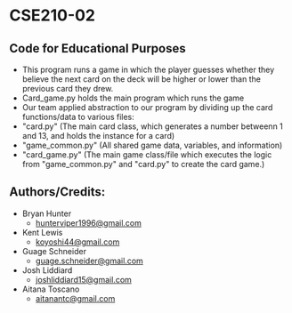 # CSE210-02

## Code for Educational Purposes
- This program runs a game in which the player guesses whether they believe the next card on the deck will be higher or lower than the previous card they drew.
- Card_game.py holds the main program which runs the game
- Our team applied abstraction to our program by dividing up the card functions/data to various files:
- "card.py" (The main card class, which generates a number betweenn 1 and 13, and holds the instance for a card)
- "game_common.py" (All shared game data, variables, and information) 
- "card_game.py" (The main game class/file which executes the logic from "game_common.py" and "card.py" to create the card game.)

## Authors/Credits:
* Bryan Hunter
  * hunterviper1996@gmail.com
* Kent Lewis
  * koyoshi44@gmail.com
* Guage Schneider
  * guage.schneider@gmail.com
* Josh Liddiard
  * joshliddiard15@gmail.com
* Aitana Toscano
  * aitanantc@gmail.com